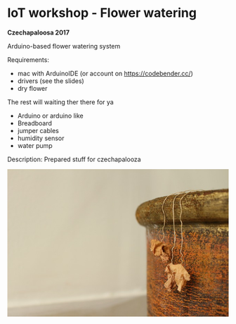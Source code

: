 # IoT workshop - Flower watering 
**Czechapaloosa 2017**

Arduino-based flower watering system

Requirements:
* mac with ArduinoIDE (or account on https://codebender.cc/)
* drivers (see the slides)
* dry flower

The rest will waiting ther there for ya
* Arduino or arduino like 
* Breadboard
* jumper cables
* humidity sensor
* water pump


Description:
Prepared stuff for czechapalooza


![Dry pot](https://github.com/zparizek/czechapaloosa2017/raw/master/images/dry_pot.jpg)

